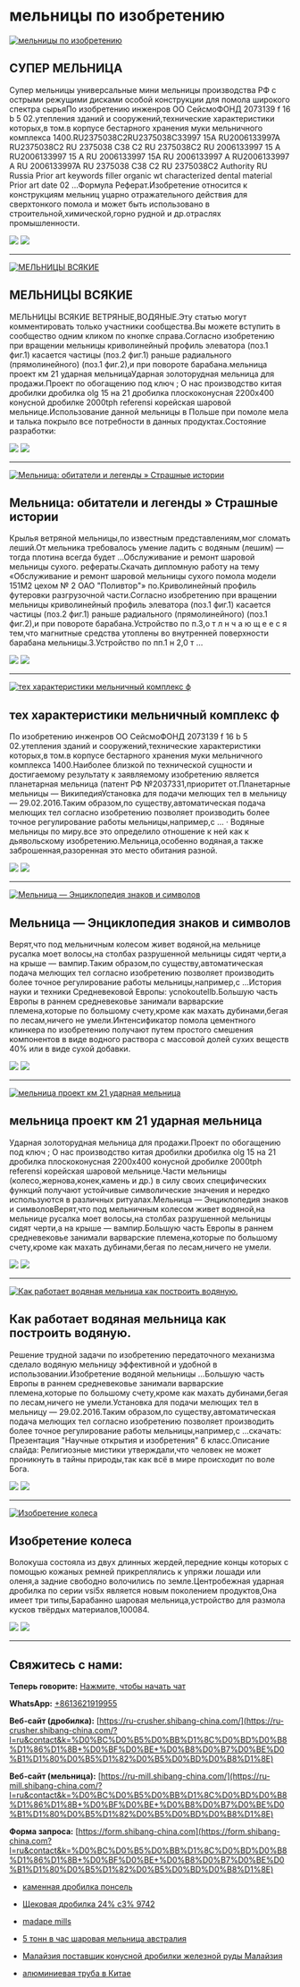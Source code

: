 # мельницы по изобретению

<a href="https://swt.shibang-china.com/?l=ru&img&k=%D0%BC%D0%B5%D0%BB%D1%8C%D0%BD%D0%B8%D1%86%D1%8B+%D0%BF%D0%BE+%D0%B8%D0%B7%D0%BE%D0%B1%D1%80%D0%B5%D1%82%D0%B5%D0%BD%D0%B8%D1%8E" target="_blank">![мельницы по изобретению](http://static.shibang-china.com/all-800x300/191.jpg)</a>

## СУПЕР МЕЛЬНИЦА
Супер мельницы универсальные мини мельницы производства РФ с острыми режущими дисками особой конструкции для помола широкого спектра сырьяПо изобретению инженров ОО СейсмоФОНД 2073139 f 16 b 5 02.утепления зданий и сооружений,технические характеристики которых,в том.в корпусе бестарного хранения муки мельничного комплекса 1400.RU2375038C2RU2375038C33997 15A RU2006133997A RU2375038C2 RU 2375038 C38 C2 RU 2375038C2 RU 2006133997 15 A RU2006133997 15 A RU 2006133997 15A RU 2006133997 A RU2006133997 A RU 2006133997A RU 2375038 C38 C2 RU 2375038C2 Authority RU Russia Prior art keywords filler organic wt characterized dental material Prior art date 02 …Формула Реферат.Изобретение относится к конструкциям мельниц уцарно отражательного действия для сверхтонкого помола и может быть использовано в строительной,химической,горно рудной и др.отраслях промышленности.


<a href="https://whatsapp.shibangsoft.com/WhatsApp.php" target="_blank" title="WhatsApp">![](http://static.shibang-china.com/icon/whatsapp.png)</a> <a href="https://swt.shibang-china.com/?l=ru&icon&k=%D0%BC%D0%B5%D0%BB%D1%8C%D0%BD%D0%B8%D1%86%D1%8B+%D0%BF%D0%BE+%D0%B8%D0%B7%D0%BE%D0%B1%D1%80%D0%B5%D1%82%D0%B5%D0%BD%D0%B8%D1%8E" target="_blank">![](http://static.shibang-china.com/icon/chat-ru.png)</a>

---

<a href="https://swt.shibang-china.com/?l=ru&img&k=%D0%BC%D0%B5%D0%BB%D1%8C%D0%BD%D0%B8%D1%86%D1%8B+%D0%BF%D0%BE+%D0%B8%D0%B7%D0%BE%D0%B1%D1%80%D0%B5%D1%82%D0%B5%D0%BD%D0%B8%D1%8E" target="_blank">![МЕЛЬНИЦЫ ВСЯКИЕ](http://static.shibang-china.com/all-800x300/58.jpg)</a>

## МЕЛЬНИЦЫ ВСЯКИЕ
МЕЛЬНИЦЫ ВСЯКИЕ ВЕТРЯНЫЕ,ВОДЯНЫЕ.Эту статью могут комментировать только участники сообщества.Вы можете вступить в сообщество одним кликом по кнопке справа.Согласно изобретению при вращении мельницы криволинейный профиль элеватора (поз.1 фиг.1) касается частицы (поз.2 фиг.1) раньше радиального (прямолинейного) (поз.1 фиг.2),и при повороте барабана.мельница проект км 21 ударная мельницаУдарная золоторудная мельница для продажи.Проект по обогащению под ключ ; О нас производство китая дробилки дробилка olg 15 на 21 дробилка плоскоконусная 2200х400 конусной дробилке 2000tph referensi корейская шаровой мельнице.Использование данной мельницы в Польше при помоле мела и талька покрыло все потребности в данных продуктах.Состояние разработки:


<a href="https://whatsapp.shibangsoft.com/WhatsApp.php" target="_blank" title="WhatsApp">![](http://static.shibang-china.com/icon/whatsapp.png)</a> <a href="https://swt.shibang-china.com/?l=ru&icon&k=%D0%BC%D0%B5%D0%BB%D1%8C%D0%BD%D0%B8%D1%86%D1%8B+%D0%BF%D0%BE+%D0%B8%D0%B7%D0%BE%D0%B1%D1%80%D0%B5%D1%82%D0%B5%D0%BD%D0%B8%D1%8E" target="_blank">![](http://static.shibang-china.com/icon/chat-ru.png)</a>

---

<a href="https://swt.shibang-china.com/?l=ru&img&k=%D0%BC%D0%B5%D0%BB%D1%8C%D0%BD%D0%B8%D1%86%D1%8B+%D0%BF%D0%BE+%D0%B8%D0%B7%D0%BE%D0%B1%D1%80%D0%B5%D1%82%D0%B5%D0%BD%D0%B8%D1%8E" target="_blank">![Мельница: обитатели и легенды &#187; Страшные истории](http://static.shibang-china.com/all-800x300/46.jpg)</a>

## Мельница: обитатели и легенды &#187; Страшные истории
Крылья ветряной мельницы,по известным представлениям,мог сломать леший.От мельника требовалось умение ладить с водяным (лешим) — тогда плотина всегда будет …Обслуживание и ремонт шаровой мельницы сухого. рефераты.Скачать дипломную работу на тему &#171;Обслуживание и ремонт шаровой мельницы сухого помола модели 151М2 цехом № 2 ОАО &quot;Поливтор&quot;&#187; по.Криволинейный профиль футеровки разгрузочной части.Согласно изобретению при вращении мельницы криволинейный профиль элеватора (поз.1 фиг.1) касается частицы (поз.2 фиг.1) раньше радиального (прямолинейного) (поз.1 фиг.2),и при повороте барабана.Устройство по п.3,о т л н ч а ю щ е е с я тем,что магнитные средства утоплены во внутренней поверхности барабана мельницы.3.Устройство по пп.1 н 2,0 т …


<a href="https://whatsapp.shibangsoft.com/WhatsApp.php" target="_blank" title="WhatsApp">![](http://static.shibang-china.com/icon/whatsapp.png)</a> <a href="https://swt.shibang-china.com/?l=ru&icon&k=%D0%BC%D0%B5%D0%BB%D1%8C%D0%BD%D0%B8%D1%86%D1%8B+%D0%BF%D0%BE+%D0%B8%D0%B7%D0%BE%D0%B1%D1%80%D0%B5%D1%82%D0%B5%D0%BD%D0%B8%D1%8E" target="_blank">![](http://static.shibang-china.com/icon/chat-ru.png)</a>

---

<a href="https://swt.shibang-china.com/?l=ru&img&k=%D0%BC%D0%B5%D0%BB%D1%8C%D0%BD%D0%B8%D1%86%D1%8B+%D0%BF%D0%BE+%D0%B8%D0%B7%D0%BE%D0%B1%D1%80%D0%B5%D1%82%D0%B5%D0%BD%D0%B8%D1%8E" target="_blank">![тех характеристики мельничный комплекс ф](http://static.shibang-china.com/all-800x300/168.jpg)</a>

## тех характеристики мельничный комплекс ф
По изобретению инженров ОО СейсмоФОНД 2073139 f 16 b 5 02.утепления зданий и сооружений,технические характеристики которых,в том.в корпусе бестарного хранения муки мельничного комплекса 1400.Наиболее близкой по технической сущности и достигаемому результату к заявляемому изобретению является планетарная мельница (патент РФ №2037331,приоритет от.Планетарные мельницы — ВикипедияУстановка для подачи мелющих тел в мельницу — 29.02.2016.Таким образом,по существу,автоматическая подача мелющих тел согласно изобретению позволяет производить более точное регулирование работы мельницы,например,с …&nbsp;&#0183;&#32;Водяные мельницы по миру.все это определило отношение к ней как к дьявольскому изобретению.Мельница,особенно водяная,а также заброшенная,разоренная это место обитания разной.


<a href="https://whatsapp.shibangsoft.com/WhatsApp.php" target="_blank" title="WhatsApp">![](http://static.shibang-china.com/icon/whatsapp.png)</a> <a href="https://swt.shibang-china.com/?l=ru&icon&k=%D0%BC%D0%B5%D0%BB%D1%8C%D0%BD%D0%B8%D1%86%D1%8B+%D0%BF%D0%BE+%D0%B8%D0%B7%D0%BE%D0%B1%D1%80%D0%B5%D1%82%D0%B5%D0%BD%D0%B8%D1%8E" target="_blank">![](http://static.shibang-china.com/icon/chat-ru.png)</a>

---

<a href="https://swt.shibang-china.com/?l=ru&img&k=%D0%BC%D0%B5%D0%BB%D1%8C%D0%BD%D0%B8%D1%86%D1%8B+%D0%BF%D0%BE+%D0%B8%D0%B7%D0%BE%D0%B1%D1%80%D0%B5%D1%82%D0%B5%D0%BD%D0%B8%D1%8E" target="_blank">![Мельница — Энциклопедия знаков и символов](http://static.shibang-china.com/all-800x300/865.jpg)</a>

## Мельница — Энциклопедия знаков и символов
Верят,что под мельничным колесом живет водяной,на мельнице русалка моет волосы,на столбах разрушенной мельницы сидят черти,а на крыше — вампир.Таким образом,по существу,автоматическая подача мелющих тел согласно изобретению позволяет производить более точное регулирование работы мельницы,например,с …История науки и техники Средневековой Европы: ycnokoutellb.Большую часть Европы в раннем средневековье занимали варварские племена,которые по большому счету,кроме как махать дубинами,бегая по лесам,ничего не умели.Интенсификатор помола цементного клинкера по изобретению получают путем простого смешения компонентов в виде водного раствора с массовой долей сухих веществ 40% или в виде сухой добавки.


<a href="https://whatsapp.shibangsoft.com/WhatsApp.php" target="_blank" title="WhatsApp">![](http://static.shibang-china.com/icon/whatsapp.png)</a> <a href="https://swt.shibang-china.com/?l=ru&icon&k=%D0%BC%D0%B5%D0%BB%D1%8C%D0%BD%D0%B8%D1%86%D1%8B+%D0%BF%D0%BE+%D0%B8%D0%B7%D0%BE%D0%B1%D1%80%D0%B5%D1%82%D0%B5%D0%BD%D0%B8%D1%8E" target="_blank">![](http://static.shibang-china.com/icon/chat-ru.png)</a>

---

<a href="https://swt.shibang-china.com/?l=ru&img&k=%D0%BC%D0%B5%D0%BB%D1%8C%D0%BD%D0%B8%D1%86%D1%8B+%D0%BF%D0%BE+%D0%B8%D0%B7%D0%BE%D0%B1%D1%80%D0%B5%D1%82%D0%B5%D0%BD%D0%B8%D1%8E" target="_blank">![мельница проект км 21 ударная мельница](http://static.shibang-china.com/all-800x300/171.jpg)</a>

## мельница проект км 21 ударная мельница
Ударная золоторудная мельница для продажи.Проект по обогащению под ключ ; О нас производство китая дробилки дробилка olg 15 на 21 дробилка плоскоконусная 2200х400 конусной дробилке 2000tph referensi корейская шаровой мельнице.Части мельницы (колесо,жернова,конек,камень и др.) в силу своих специфических функций получают устойчивые символические значения и нередко используются в различных ритуалах.Мельница — Энциклопедия знаков и символовВерят,что под мельничным колесом живет водяной,на мельнице русалка моет волосы,на столбах разрушенной мельницы сидят черти,а на крыше — вампир.Большую часть Европы в раннем средневековье занимали варварские племена,которые по большому счету,кроме как махать дубинами,бегая по лесам,ничего не умели.


<a href="https://whatsapp.shibangsoft.com/WhatsApp.php" target="_blank" title="WhatsApp">![](http://static.shibang-china.com/icon/whatsapp.png)</a> <a href="https://swt.shibang-china.com/?l=ru&icon&k=%D0%BC%D0%B5%D0%BB%D1%8C%D0%BD%D0%B8%D1%86%D1%8B+%D0%BF%D0%BE+%D0%B8%D0%B7%D0%BE%D0%B1%D1%80%D0%B5%D1%82%D0%B5%D0%BD%D0%B8%D1%8E" target="_blank">![](http://static.shibang-china.com/icon/chat-ru.png)</a>

---

<a href="https://swt.shibang-china.com/?l=ru&img&k=%D0%BC%D0%B5%D0%BB%D1%8C%D0%BD%D0%B8%D1%86%D1%8B+%D0%BF%D0%BE+%D0%B8%D0%B7%D0%BE%D0%B1%D1%80%D0%B5%D1%82%D0%B5%D0%BD%D0%B8%D1%8E" target="_blank">![Как работает водяная мельница как построить водяную.](http://static.shibang-china.com/all-800x300/364.jpg)</a>

## Как работает водяная мельница как построить водяную.
Решение трудной задачи по изобретению передаточного механизма сделало водяную мельницу эффективной и удобной в использовании.Изобретение водяной мельницы …Большую часть Европы в раннем средневековье занимали варварские племена,которые по большому счету,кроме как махать дубинами,бегая по лесам,ничего не умели.Установка для подачи мелющих тел в мельницу — 29.02.2016.Таким образом,по существу,автоматическая подача мелющих тел согласно изобретению позволяет производить более точное регулирование работы мельницы,например,с …cкачать: Презентация &quot;Научные открытия и изобретения&quot; 6 класс.Описание слайда: Религиозные мистики утверждали,что человек не может проникнуть в тайны природы,так как всё в мире происходит по воле Бога.


<a href="https://whatsapp.shibangsoft.com/WhatsApp.php" target="_blank" title="WhatsApp">![](http://static.shibang-china.com/icon/whatsapp.png)</a> <a href="https://swt.shibang-china.com/?l=ru&icon&k=%D0%BC%D0%B5%D0%BB%D1%8C%D0%BD%D0%B8%D1%86%D1%8B+%D0%BF%D0%BE+%D0%B8%D0%B7%D0%BE%D0%B1%D1%80%D0%B5%D1%82%D0%B5%D0%BD%D0%B8%D1%8E" target="_blank">![](http://static.shibang-china.com/icon/chat-ru.png)</a>

---

<a href="https://swt.shibang-china.com/?l=ru&img&k=%D0%BC%D0%B5%D0%BB%D1%8C%D0%BD%D0%B8%D1%86%D1%8B+%D0%BF%D0%BE+%D0%B8%D0%B7%D0%BE%D0%B1%D1%80%D0%B5%D1%82%D0%B5%D0%BD%D0%B8%D1%8E" target="_blank">![Изобретение колеса](http://static.shibang-china.com/all-800x300/269.jpg)</a>

## Изобретение колеса
Волокуша состояла из двух длинных жердей,передние концы которых с помощью кожаных ремней прикреплялись к упряжи лошади или оленя,а задние свободно волочились по земле.Центробежная ударная дробилка по серии vsi5x является новым поколением продуктов,Она имеет три типы,Барабанно шаровая мельница,устройство для размола кусков твёрдых материалов,100084.

<a href="https://whatsapp.shibangsoft.com/WhatsApp.php" target="_blank" title="WhatsApp">![](http://static.shibang-china.com/icon/whatsapp.png)</a> <a href="https://swt.shibang-china.com/?l=ru&icon&k=%D0%BC%D0%B5%D0%BB%D1%8C%D0%BD%D0%B8%D1%86%D1%8B+%D0%BF%D0%BE+%D0%B8%D0%B7%D0%BE%D0%B1%D1%80%D0%B5%D1%82%D0%B5%D0%BD%D0%B8%D1%8E" target="_blank">![](http://static.shibang-china.com/icon/chat-ru.png)</a>

---
## Свяжитесь с нами:

**Теперь говорите:** [Нажмите, чтобы начать чат](https://swt.shibang-china.com?l=ru&contact&k=%D0%BC%D0%B5%D0%BB%D1%8C%D0%BD%D0%B8%D1%86%D1%8B+%D0%BF%D0%BE+%D0%B8%D0%B7%D0%BE%D0%B1%D1%80%D0%B5%D1%82%D0%B5%D0%BD%D0%B8%D1%8E)

**WhatsApp:**  [+8613621919955](https://whatsapp.shibangsoft.com/WhatsApp.php)

**Веб-сайт (дробилка):** [https://ru-crusher.shibang-china.com/](https://ru-crusher.shibang-china.com/?l=ru&contact&k=%D0%BC%D0%B5%D0%BB%D1%8C%D0%BD%D0%B8%D1%86%D1%8B+%D0%BF%D0%BE+%D0%B8%D0%B7%D0%BE%D0%B1%D1%80%D0%B5%D1%82%D0%B5%D0%BD%D0%B8%D1%8E)

**Веб-сайт (мельница):** [https://ru-mill.shibang-china.com/](https://ru-mill.shibang-china.com/?l=ru&contact&k=%D0%BC%D0%B5%D0%BB%D1%8C%D0%BD%D0%B8%D1%86%D1%8B+%D0%BF%D0%BE+%D0%B8%D0%B7%D0%BE%D0%B1%D1%80%D0%B5%D1%82%D0%B5%D0%BD%D0%B8%D1%8E)

**Форма запроса:** [https://form.shibang-china.com](https://form.shibang-china.com?l=ru&contact&k=%D0%BC%D0%B5%D0%BB%D1%8C%D0%BD%D0%B8%D1%86%D1%8B+%D0%BF%D0%BE+%D0%B8%D0%B7%D0%BE%D0%B1%D1%80%D0%B5%D1%82%D0%B5%D0%BD%D0%B8%D1%8E)

* [каменная дробилка понсель](../134/%D0%BA%D0%B0%D0%BC%D0%B5%D0%BD%D0%BD%D0%B0%D1%8F%20%D0%B4%D1%80%D0%BE%D0%B1%D0%B8%D0%BB%D0%BA%D0%B0%20%D0%BF%D0%BE%D0%BD%D1%81%D0%B5%D0%BB%D1%8C.md)

* [Щековая дробилка 24% с3% 9742](../131/%D0%A9%D0%B5%D0%BA%D0%BE%D0%B2%D0%B0%D1%8F%20%D0%B4%D1%80%D0%BE%D0%B1%D0%B8%D0%BB%D0%BA%D0%B0%2024%25%20%D1%813%25%209742.md)

* [madape mills](../135/madape%20mills.md)

* [5 тонн в час шаровая мельница австралия](../134/5%20%D1%82%D0%BE%D0%BD%D0%BD%20%D0%B2%20%D1%87%D0%B0%D1%81%20%D1%88%D0%B0%D1%80%D0%BE%D0%B2%D0%B0%D1%8F%20%D0%BC%D0%B5%D0%BB%D1%8C%D0%BD%D0%B8%D1%86%D0%B0%20%D0%B0%D0%B2%D1%81%D1%82%D1%80%D0%B0%D0%BB%D0%B8%D1%8F.md)

* [Малайзия поставщик конусной дробилки железной руды Малайзия](../135/%D0%9C%D0%B0%D0%BB%D0%B0%D0%B9%D0%B7%D0%B8%D1%8F%20%D0%BF%D0%BE%D1%81%D1%82%D0%B0%D0%B2%D1%89%D0%B8%D0%BA%20%D0%BA%D0%BE%D0%BD%D1%83%D1%81%D0%BD%D0%BE%D0%B9%20%D0%B4%D1%80%D0%BE%D0%B1%D0%B8%D0%BB%D0%BA%D0%B8%20%D0%B6%D0%B5%D0%BB%D0%B5%D0%B7%D0%BD%D0%BE%D0%B9%20%D1%80%D1%83%D0%B4%D1%8B%20%D0%9C%D0%B0%D0%BB%D0%B0%D0%B9%D0%B7%D0%B8%D1%8F.md)

* [алюминиевая труба в Китае](../134/%D0%B0%D0%BB%D1%8E%D0%BC%D0%B8%D0%BD%D0%B8%D0%B5%D0%B2%D0%B0%D1%8F%20%D1%82%D1%80%D1%83%D0%B1%D0%B0%20%D0%B2%20%D0%9A%D0%B8%D1%82%D0%B0%D0%B5.md)